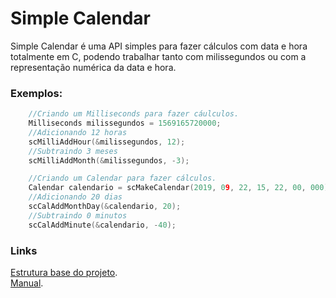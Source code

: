 # Simple Calendar
Simple Calendar é uma API simples para fazer cálculos com data e hora totalmente em C, podendo trabalhar tanto com milissegundos ou com a representação numérica da data e hora.

### Exemplos:

```C
	//Criando um Milliseconds para fazer cáulculos.
	Milliseconds milissegundos = 1569165720000;
	//Adicionando 12 horas
	scMilliAddHour(&milissegundos, 12);
	//Subtraindo 3 meses
	scMilliAddMonth(&milissegundos, -3);

	//Criando um Calendar para fazer cálculos.
	Calendar calendario = scMakeCalendar(2019, 09, 22, 15, 22, 00, 000);
	//Adicionando 20 dias
	scCalAddMonthDay(&calendario, 20);
	//Subtraindo 0 minutos
	scCalAddMinute(&calendario, -40);
```

### Links

[Estrutura base do projeto](Structure.md).  
[Manual](Manual.md).  